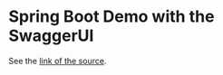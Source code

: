 # Spring Boot Demo with the SwaggerUI 

See the [link of the source](https://spring.io/guides/tutorials/spring-boot-kotlin/).


